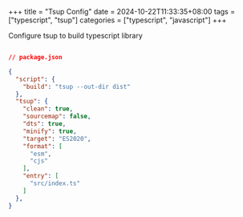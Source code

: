 +++
title = "Tsup Config"
date = 2024-10-22T11:33:35+08:00
tags = ["typescript", "tsup"]
categories = ["typescript", "javascript"]
+++

Configure tsup to build typescript library

```json

// package.json

{
  "script": {
    "build": "tsup --out-dir dist"
  },
  "tsup": {
    "clean": true,
    "sourcemap": false,
    "dts": true,
    "minify": true,
    "target": "ES2020",
    "format": [
      "esm",
      "cjs"
    ],
    "entry": [
      "src/index.ts"
    ]
  },
}


```
